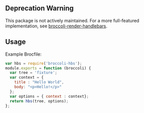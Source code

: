 ## Deprecation Warning
This package is not actively maintained.  For a more full-featured implementation, 
see [broccoli-render-handlebars](https://www.npmjs.com/package/broccoli-render-handlebars).

## Usage

Example Brocfile:

```js
var hbs = require('broccoli-hbs');
module.exports = function (broccoli) {
  var tree = 'fixture';
  var context = {
    title : "Hello World",
    body: "<p>Hello!</p>"
  };
  var options = { context : context};
  return hbs(tree, options);
};
```